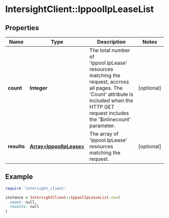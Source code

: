 # IntersightClient::IppoolIpLeaseList

## Properties

| Name | Type | Description | Notes |
| ---- | ---- | ----------- | ----- |
| **count** | **Integer** | The total number of &#39;ippool.IpLease&#39; resources matching the request, accross all pages. The &#39;Count&#39; attribute is included when the HTTP GET request includes the &#39;$inlinecount&#39; parameter. | [optional] |
| **results** | [**Array&lt;IppoolIpLease&gt;**](IppoolIpLease.md) | The array of &#39;ippool.IpLease&#39; resources matching the request. | [optional] |

## Example

```ruby
require 'intersight_client'

instance = IntersightClient::IppoolIpLeaseList.new(
  count: null,
  results: null
)
```

